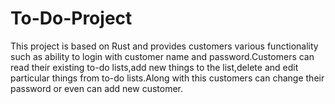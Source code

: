 # To-Do-Project
This project is based on Rust and provides customers various functionality such as ability to login with customer name and password.Customers can read their existing to-do lists,add new things to the list,delete and edit particular things from to-do lists.Along with this customers can change their password or even can add new customer.
